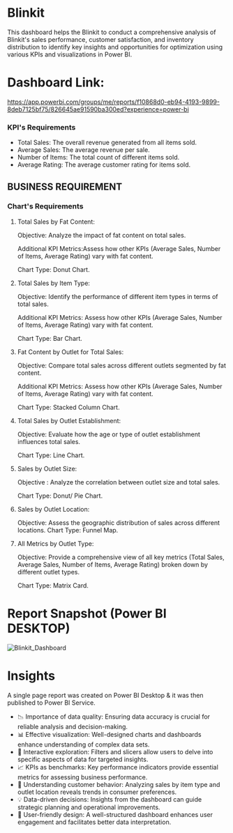 
# Blinkit

This dashboard helps the Blinkit to conduct a comprehensive analysis of Blinkit's sales performance, customer satisfaction, and inventory distribution to identify key insights and opportunities for optimization using various KPIs and visualizations in Power BI.

# Dashboard Link: 
https://app.powerbi.com/groups/me/reports/f10868d0-eb94-4193-9899-8deb7125bf75/826645ae91590ba300ed?experience=power-bi

### KPI's Requirements
 - Total Sales: The overall revenue generated from all items sold.
 - Average Sales: The average revenue per sale.
 - Number of Items: The total count of different items sold.
 - Average Rating: The average customer rating for items sold.

 ## BUSINESS REQUIREMENT
###  Chart's Requirements

1. Total Sales by Fat Content:
 	
    Objective: Analyze the impact of fat content on total sales.

    Additional KPI Metrics:Assess how other KPIs (Average Sales, Number of Items, Average Rating) vary with fat content.

    Chart Type: Donut Chart.

 2. Total Sales by Item Type:

    Objective: Identify the performance of different item types in terms of total sales.

    Additional KPI Metrics: Assess how other KPIs (Average Sales, Number of Items, Average Rating) vary with fat content.

    Chart Type: Bar Chart.

 3. Fat Content by Outlet for Total Sales:
 	
    Objective: Compare total sales across different outlets segmented by fat content.

    Additional KPI Metrics: Assess how other KPIs (Average Sales, Number of Items, Average Rating) vary with fat content.

    Chart Type: Stacked Column Chart.
 
4. Total Sales by Outlet Establishment:
 	
    Objective: Evaluate how the age or type of outlet establishment influences total sales.
 	
    Chart Type: Line Chart.

5. Sales by Outlet Size:

    Objective : Analyze the correlation between outlet size and total sales.

    Chart Type: Donut/ Pie Chart.

 6. Sales by Outlet Location:

    Objective: Assess the geographic distribution of sales across different locations.
    Chart Type: Funnel Map.

 7. All Metrics by Outlet Type:
 	
    Objective: Provide a comprehensive view of all key metrics (Total Sales, Average Sales, Number of Items, Average Rating) broken down by different outlet types.
 	
    Chart Type: Matrix Card.

 # Report Snapshot (Power BI DESKTOP)

 
![Blinkit_Dashboard](https://github.com/user-attachments/assets/71ccf376-663c-4abb-8b47-7921f6dfa10f)

# Insights

A single page report was created on Power BI Desktop & it was then published to Power BI Service.

- 📉 Importance of data quality: Ensuring data accuracy is crucial for reliable analysis and decision-making.
- 📊 Effective visualization: Well-designed charts and dashboards enhance understanding of complex data sets.
- 🔄 Interactive exploration: Filters and slicers allow users to delve into specific aspects of data for targeted insights.
- 📈 KPIs as benchmarks: Key performance indicators provide essential metrics for assessing business performance.
- 🛒 Understanding customer behavior: Analyzing sales by item type and outlet location reveals trends in consumer preferences.
- 💡 Data-driven decisions: Insights from the dashboard can guide strategic planning and operational improvements.
- 🎯 User-friendly design: A well-structured dashboard enhances user engagement and facilitates better data interpretation.

